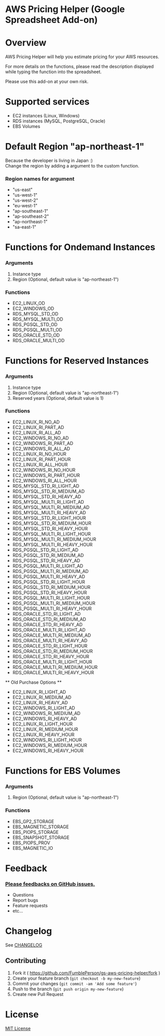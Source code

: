 AWS Pricing Helper (Google Spreadsheet Add-on)
==========
# Overview

AWS Pricing Helper will help you estimate pricing for your AWS resources.

For more details on the functions, please read the description displayed while typing the function into the spreadsheet.

Please use this add-on at your own risk.

# Supported services

- EC2 instances (Linux, Windows)
- RDS instances (MySQL, PostgreSQL, Oracle)
- EBS Volumes

# Default Region "ap-northeast-1"

Because the developer is living in Japan :)  
Change the region by adding a argument to the custom function.

### Region names for argument

- "us-east"
- "us-west-1"
- "us-west-2"
- "eu-west-1"
- "ap-southeast-1"
- "ap-southeast-2"
- "ap-northeast-1"
- "sa-east-1"

# Functions for Ondemand Instances

### Arguments

1. Instance type
1. Region (Optional, default value is "ap-northeast-1")

### Functions
- EC2_LINUX_OD
- EC2_WINDOWS_OD
- RDS_MYSQL_STD_OD
- RDS_MYSQL_MULTI_OD
- RDS_PGSQL_STD_OD
- RDS_PGSQL_MULTI_OD
- RDS_ORACLE_STD_OD
- RDS_ORACLE_MULTI_OD

# Functions for Reserved Instances

### Arguments
1. Instance type
1. Region (Optional, default value is "ap-northeast-1")
1. Reserved years (Optional, default value is 1)

### Functions
- EC2_LINUX_RI_NO_AD
- EC2_LINUX_RI_PART_AD
- EC2_LINUX_RI_ALL_AD
- EC2_WINDOWS_RI_NO_AD
- EC2_WINDOWS_RI_PART_AD
- EC2_WINDOWS_RI_ALL_AD
- EC2_LINUX_RI_NO_HOUR
- EC2_LINUX_RI_PART_HOUR
- EC2_LINUX_RI_ALL_HOUR
- EC2_WINDOWS_RI_NO_HOUR
- EC2_WINDOWS_RI_PART_HOUR
- EC2_WINDOWS_RI_ALL_HOUR
- RDS_MYSQL_STD_RI_LIGHT_AD
- RDS_MYSQL_STD_RI_MEDIUM_AD
- RDS_MYSQL_STD_RI_HEAVY_AD
- RDS_MYSQL_MULTI_RI_LIGHT_AD
- RDS_MYSQL_MULTI_RI_MEDIUM_AD
- RDS_MYSQL_MULTI_RI_HEAVY_AD
- RDS_MYSQL_STD_RI_LIGHT_HOUR
- RDS_MYSQL_STD_RI_MEDIUM_HOUR
- RDS_MYSQL_STD_RI_HEAVY_HOUR
- RDS_MYSQL_MULTI_RI_LIGHT_HOUR
- RDS_MYSQL_MULTI_RI_MEDIUM_HOUR
- RDS_MYSQL_MULTI_RI_HEAVY_HOUR
- RDS_PGSQL_STD_RI_LIGHT_AD
- RDS_PGSQL_STD_RI_MEDIUM_AD
- RDS_PGSQL_STD_RI_HEAVY_AD
- RDS_PGSQL_MULTI_RI_LIGHT_AD
- RDS_PGSQL_MULTI_RI_MEDIUM_AD
- RDS_PGSQL_MULTI_RI_HEAVY_AD
- RDS_PGSQL_STD_RI_LIGHT_HOUR
- RDS_PGSQL_STD_RI_MEDIUM_HOUR
- RDS_PGSQL_STD_RI_HEAVY_HOUR
- RDS_PGSQL_MULTI_RI_LIGHT_HOUR
- RDS_PGSQL_MULTI_RI_MEDIUM_HOUR
- RDS_PGSQL_MULTI_RI_HEAVY_HOUR
- RDS_ORACLE_STD_RI_LIGHT_AD
- RDS_ORACLE_STD_RI_MEDIUM_AD
- RDS_ORACLE_STD_RI_HEAVY_AD
- RDS_ORACLE_MULTI_RI_LIGHT_AD
- RDS_ORACLE_MULTI_RI_MEDIUM_AD
- RDS_ORACLE_MULTI_RI_HEAVY_AD
- RDS_ORACLE_STD_RI_LIGHT_HOUR
- RDS_ORACLE_STD_RI_MEDIUM_HOUR
- RDS_ORACLE_STD_RI_HEAVY_HOUR
- RDS_ORACLE_MULTI_RI_LIGHT_HOUR
- RDS_ORACLE_MULTI_RI_MEDIUM_HOUR
- RDS_ORACLE_MULTI_RI_HEAVY_HOUR

** Old Purchase Options **
- EC2_LINUX_RI_LIGHT_AD
- EC2_LINUX_RI_MEDIUM_AD
- EC2_LINUX_RI_HEAVY_AD
- EC2_WINDOWS_RI_LIGHT_AD
- EC2_WINDOWS_RI_MEDIUM_AD
- EC2_WINDOWS_RI_HEAVY_AD
- EC2_LINUX_RI_LIGHT_HOUR
- EC2_LINUX_RI_MEDIUM_HOUR
- EC2_LINUX_RI_HEAVY_HOUR
- EC2_WINDOWS_RI_LIGHT_HOUR
- EC2_WINDOWS_RI_MEDIUM_HOUR
- EC2_WINDOWS_RI_HEAVY_HOUR

# Functions for EBS Volumes

### Arguments
1. Region (Optional, default value is "ap-northeast-1")

### Functions
- EBS_GP2_STORAGE
- EBS_MAGNETIC_STORAGE
- EBS_PIOPS_STORAGE
- EBS_SNAPSHOT_STORAGE
- EBS_PIOPS_PROV
- EBS_MAGNETIC_IO

# Feedback

### [Please feedbacks on GitHub issues.](https://github.com/FumblePerson/gs-aws-pricing-helper/issues)
- Questions
- Report bugs
- Feature requests
- etc...

# Changelog

See [CHANGELOG](https://github.com/FumblePerson/gs-aws-pricing-helper/blob/master/CHANGELOG.md)

## Contributing

1. Fork it ( https://github.com/FumblePerson/gs-aws-pricing-helper/fork )
2. Create your feature branch (`git checkout -b my-new-feature`)
3. Commit your changes (`git commit -am 'Add some feature'`)
4. Push to the branch (`git push origin my-new-feature`)
5. Create new Pull Request

# License

[MIT License](https://github.com/FumblePerson/gs-aws-pricing-helper/blob/master/LICENSE.txt)
